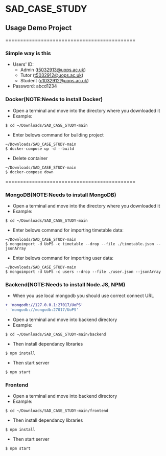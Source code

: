 # SAD_CASE_STUDY
## Usage Demo Project
============================================
### Simple way is this
* Users' ID: 
  - Admin (t5032913@uops.ac.uk)
  - Tutor (t5032912@uops.ac.uk)
  - Student (c1032912@uops.ac.uk)
* Password: abcd1234

### Docker(NOTE:Needs to install Docker)
* Open a terminal and move into the directory where you downloaded it
* Example:
```
$ cd ~/Downloads/SAD_CASE_STUDY-main
```
* Enter belows command for building project
```
~/Downloads/SAD_CASE_STUDY-main
$ docker-compose up -d --build
```
* Delete container
```
~/Downloads/SAD_CASE_STUDY-main
$ docker-compose down
```
============================================

### MongoDB(NOTE:Needs to install MongoDB)
* Open a terminal and move into the directory where you downloaded it
* Example:
```
$ cd ~/Downloads/SAD_CASE_STUDY-main
```
* Enter belows command for importing timetable data:
```
~/Downloads/SAD_CASE_STUDY-main
$ mongoimport -d UoPS -c timetable --drop --file ./timetable.json --jsonArray
```
* Enter belows command for importing user data:
```
~/Downloads/SAD_CASE_STUDY-main
$ mongoimport -d UoPS -c users --drop --file ./user.json --jsonArray
```
### Backend(NOTE:Needs to install Node.JS, NPM)
* When you use local mongodb you should use correct connect URL 
```diff
+ 'mongodb://127.0.0.1:27017/UoPS'
- 'mongodb://mongodb:27017/UoPS'
```
* Open a terminal and move into backend directory
* Example:
```
$ cd ~/Downloads/SAD_CASE_STUDY-main/backend
```
* Then install dependancy libraries
```
$ npm install
```
* Then start server
```
$ npm start
```
### Frontend
* Open a terminal and move into backend directory
* Example:
```
$ cd ~/Downloads/SAD_CASE_STUDY-main/frontend
```
* Then install dependancy libraries
```
$ npm install
```
* Then start server
```
$ npm start
```
